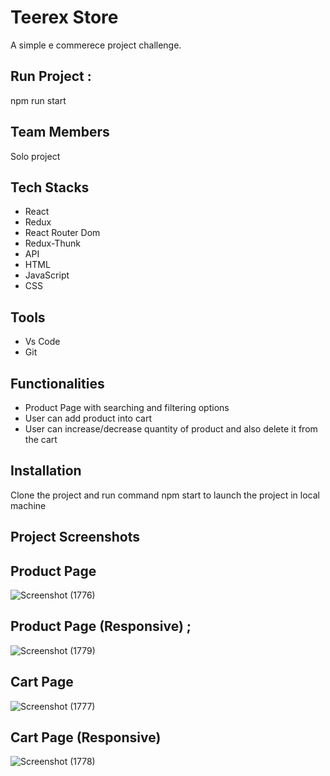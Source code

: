 
# Teerex Store

A simple e commerece project challenge.

## Run Project : 
npm run start

## Team Members
Solo project
 
 ## Tech Stacks
 - React
 - Redux
 - React Router Dom
 - Redux-Thunk
 - API
 - HTML
 - JavaScript
 - CSS


## Tools

 - Vs Code
 - Git


## Functionalities
- Product Page with searching and filtering options
- User can add product into cart
- User can increase/decrease quantity of product and also delete it from the cart


## Installation

Clone the project and  run command  npm start to launch the project in local machine

    
## Project Screenshots

## Product Page 
![Screenshot (1776)](https://user-images.githubusercontent.com/63330022/187656177-06786825-4558-4504-b8e4-c9631d7b1531.png)

## Product Page (Responsive) ;
![Screenshot (1779)](https://user-images.githubusercontent.com/63330022/187657153-36b62337-a09c-4316-b2e8-4e1bc0853681.png)

## Cart Page 
![Screenshot (1777)](https://user-images.githubusercontent.com/63330022/187656582-9067080a-ee50-42e8-9e85-52729608428c.png)

## Cart Page (Responsive)

![Screenshot (1778)](https://user-images.githubusercontent.com/63330022/187657181-66c06a26-dabd-49c6-806c-864dcfaeb945.png)

